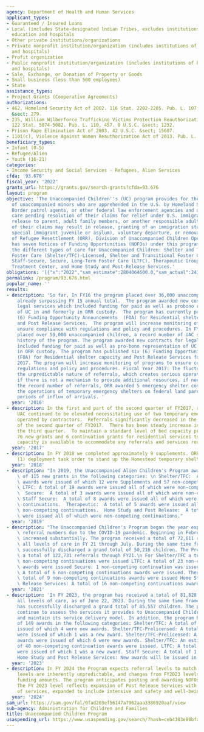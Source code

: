 ```yaml
---
agency: Department of Health and Human Services
applicant_types:
- Guaranteed / Insured Loans
- Local (includes State-designated lndian Tribes, excludes institutions of higher
  education and hospitals
- Other private institutions/organizations
- Private nonprofit institution/organization (includes institutions of higher education
  and hospitals)
- Profit organization
- Public nonprofit institution/organization (includes institutions of higher education
  and hospitals)
- Sale, Exchange, or Donation of Property or Goods
- Small business (less than 500 employees)
- State
assistance_types:
- Project Grants (Cooperative Agreements)
authorizations:
- 462, Homeland Security Act of 2002. 116 Stat. 2202-2205. Pub. L. 107, 296. 6 U.S.C.
  &sect; 279.
- 235, William Wilberforce Trafficking Victims Protection Reauthorization Act of 2008.
  122 Stat. 5074-5082. Pub. L. 110, 457. 8 U.S.C. &sect; 1232.
- Prison Rape Elimination Act of 2003. 42 U.S.C. &sect; 15607.
- 1101(c), Violence Against Women Reauthorization Act of 2013. Pub. L. 113, 4.
beneficiary_types:
- Infant (0-5)
- Refugee/Alien
- Youth (16-21)
categories:
- Income Security and Social Services - Refugees, Alien Services
cfda: '93.676'
fiscal_year: '2022'
grants_url: https://grants.gov/search-grants?cfda=93.676
layout: program
objective: 'The Unaccompanied Children''s (UC) program provides for the care and placement
  of unaccompanied minors who are apprehended in the U.S. by Homeland Security agents,
  Border patrol agents, or other federal law enforcement agencies and are taken into
  care pending resolution of their claims for relief under U.S. immigration law or
  release to parent, adult family members, or another responsible adult. Resolution
  of their claims may result in release, granting of an immigration status (such as
  special immigrant juvenile or asylum), voluntary departure, or removal. The Office
  of Refugee Resettlement (ORR), Division of Unaccompanied Children Operations (DUCO)
  has seven Notices of Funding Opportunities (NOFOs) under this program, which delineate
  the different types of care for Unaccompanied Children: Shelter and Transitional
  Foster Care (Shelter/TFC)-Licensed, Shelter and Transitional Foster Care (Shelter/TFC)-Prelicensed,
  Staff-Secure, Secure, Long-Term Foster Care (LTFC), Therapeutic Group Home, Residential
  Treatment Center, and Home Study and Post-Release Services.'
obligations: '[{"x":"2022","sam_estimate":2804064600.0,"sam_actual":2432324664.0,"usa_spending_actual":1120043637.2},{"x":"2023","sam_estimate":3578748352.0,"sam_actual":0.0,"usa_spending_actual":928779606.5999999},{"x":"2024","sam_estimate":4280640299.0,"sam_actual":0.0,"usa_spending_actual":1112304797.0500002}]'
permalink: /program/93.676.html
popular_name: ''
results:
- description: 'So far, In FY16 the program placed over 36,000 unaccompanied children,
    already surpassing FY 15 annual total.  The program awarded new contracts for
    legal services which included funding for paid as well as probono representation
    of UC in and formerly in ORR custody.  The program has currently published six
    (6) Funding Opportunity Announcements  (FOA) for Residential shelter capacity
    and Post Release Services.  The program will increase monitoring of programs to
    ensure compliance with regulations and policy and procedures. In FY16 the program
    placed over 59,000 unaccompanied children, a record number of UAC served in the
    history of the program. The program awarded new contracts for legal services which
    included funding for paid as well as pro-bono representation of UC in and formerly
    in ORR custody. The program has published six (6) Funding Opportunity Announcements
    (FOA) for Residential shelter capacity and Post Release Services for award in
    2017. The program will increase monitoring of programs to ensure compliance with
    regulations and policy and procedures. Fiscal Year 2017: The fluctuations underscore
    the unpredictable nature of referrals, which creates serious operational challenges
    if there is not a mechanism to provide additional resources, if needed. To accommodate
    the record number of referrals, ORR awarded 5 emergency shelter contracts to support
    the operations of temporary emergency shelters on federal land parcels to accommodate
    periods of influx of arrivals. '
  year: '2016'
- description: In the first and part of the second quarter of FY2017, referrals of
    UAC continued to be elevated necessitating use of two temporary emergency shelters
    operated by contractors.  Referrals significantly decreased in the latter half
    of the second quarter of FY2017.  There has been steady increase in referral numbers
    the third quarter.  To maintain a standard level of bed capacity program awarded
    76 new grants and 6 continuation grants for residential services to ensure that
    capacity is available to accommodate any referrals and services required.
  year: '2017'
- description: In FY 2018 we completed approximately 9 supplements. ORR issued one
    (1) deployment task order to stand up the Homestead temporary shelter influx site.
  year: '2018'
- description: "In 2019, the Unaccompanied Alien Children's Program awarded a total\
    \ of 115 new grants in the following categories: \n Shelter/TFC:  A total of 69\
    \ awards were issued of which 12 were Supplements and 57 non-competing continuations.\
    \ LTFC: A total of 19 awards were issued all of which were non-competing continuations.\
    \  Secure:  A total of 3 awards were issued all of which were non-competing continuations.\
    \ Staff Secure:  A total of 8 awards were issued all of which were non-competing\
    \ continuations.  Therapeutic:  A total of 5 awards were issued all of which were\
    \ non-competing continuations.  Home Study and Post Release:  A total of 11 awards\
    \ were issued all of which were non-competing continuations."
  year: '2019'
- description: "The Unaccompanied Children's Program began the year experiencing lower-than-normal\
    \ referral numbers due to the COVID-19 pandemic. Beginning in February 2021, referrals\
    \ increased substantially. The program received a total of 72,611 referrals across\
    \ all levels of care in FY 21 through July. During the same time frame, the program\
    \ successfully discharged a grand total of 50,216 children. The Program received\
    \ a total of 122,731 referrals through FY21.\n For Shelter/TFC a total of 146\
    \ non-competing continuations were issued LTFC: A total of 23 non-competing continuations\
    \ awards were issued Secure: 1 non-competing continuation was issued. Staff Secure:\
    \ A total of 6 non-competing continuations awards were issued. Therapeutic: A\
    \ total of 9 non-competing continuations awards were issued Home Study and Post\
    \ Release Services: A total of 16 non-competing continuations awards were issued."
  year: '2021'
- description: 'In FY 2023, the program has received a total of 81,828 referrals across
    all levels of care, as of June 22, 2023. During the same time frame, the program
    has successfully discharged a grand total of 85,557 children. The program will
    continue to assess the services it provides to Unaccompanied Children to ensure
    and maintain its service delivery model. In addition, the program has made a total
    of 149 awards in the following categories: Shelter/TFC: A total of 34 awards were
    issued of which 4 were new awards. Shelter/TFC-Prelicensed: A total of 7 awards
    were issued of which 1 was a new award. Shelter/TFC-Prelicensed: A total of 50
    awards were issued of which 6 were new awards. Shelter/TFC: An estimated total
    of 40 non-competing continuation awards were issued. LTFC: A total of 17 awards
    were issued of which 1 was a new award. Staff Secure: A total of 1 award was issued.
    Home Study and Post Release Services: New awards will be issued in September 2023.'
  year: '2023'
- description: In FY 2024 the Program expects referral levels to match FY 2023. Referral
    levels are inherently unpredictable, and changes from FY2023 levels could affect
    funding amounts. The program anticipates posting and awarding NOFOs in FY 2024.
    The FY 2023 level reflects expansion of Post Release Services with three levels
    of services, expanded to include intensive and safety and well-being virtual check-ins.
  year: '2024'
sam_url: https://sam.gov/fal/0fad203ef56147a7962aaa3386920aaf/view
sub-agency: Administration for Children and Families
title: Unaccompanied Children Program
usaspending_url: https://www.usaspending.gov/search/?hash=ceb4303e80bfa3ff86eed7f3c3e874ea
---
```

